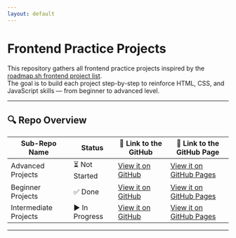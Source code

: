 ```yaml
---
layout: default
---
```

# Frontend Practice Projects

This repository gathers all frontend practice projects inspired by the [roadmap.sh frontend project list](https://roadmap.sh/frontend/projects).  
The goal is to build each project step-by-step to reinforce HTML, CSS, and JavaScript skills — from beginner to advanced level.

---

## 🔍 Repo Overview
<!-- START REPO OVERVIEW -->
| Sub-Repo Name | Status | 🔗 Link to the GitHub | 🔗 Link to the GitHub Page |
|---|---|---|---|
| Advanced Projects | ⏳ Not Started | [View it on GitHub](https://github.com/Kizz4/practice/frontend_practice/tree/master/advanced_projects) | [View it on GitHub Pages](https://kizz4.github.io/practice/frontend_practice/advanced_projects) |
| Beginner Projects | ✅ Done | [View it on GitHub](https://github.com/Kizz4/practice/frontend_practice/tree/master/beginner_projects) | [View it on GitHub Pages](https://kizz4.github.io/practice/frontend_practice/beginner_projects) |
| Intermediate Projects | ▶️ In Progress | [View it on GitHub](https://github.com/Kizz4/practice/frontend_practice/tree/master/intermediate_projects) | [View it on GitHub Pages](https://kizz4.github.io/practice/frontend_practice/intermediate_projects) |

<!-- END REPO OVERVIEW -->

---

